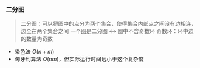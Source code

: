 ### 二分图
> 二分图：可以将图中的点分为两个集合，使得集合内部点之间没有边相连，边全在两个集合之间
> 一个图是二分图 <=> 图中不含奇数环
> 奇数环：环中边的数量为奇数
- 染色法 $O(n + m)$
- 匈牙利算法 $O(nm)$，但实际运行时间远小于这个复杂度